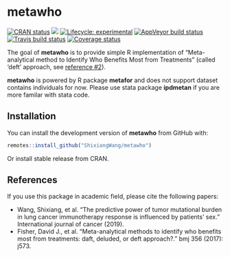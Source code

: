 
<!-- README.md is generated from README.Rmd. Please edit that file -->

# metawho

[![CRAN
status](https://www.r-pkg.org/badges/version/metawho)](https://cran.r-project.org/package=metawho)
[![](http://cranlogs.r-pkg.org/badges/grand-total/metawho?color=blue)](https://cran.r-project.org/package=metawho)
[![Lifecycle:
experimental](https://img.shields.io/badge/lifecycle-experimental-orange.svg)](https://www.tidyverse.org/lifecycle/#experimental)
[![AppVeyor build
status](https://ci.appveyor.com/api/projects/status/github/ShixiangWang/metawho?branch=master&svg=true)](https://ci.appveyor.com/project/ShixiangWang/metawho)
[![Travis build
status](https://travis-ci.org/ShixiangWang/metawho.svg?branch=master)](https://travis-ci.org/ShixiangWang/metawho)
[![Coverage
status](https://codecov.io/gh/ShixiangWang/metawho/branch/master/graph/badge.svg)](https://codecov.io/github/ShixiangWang/metawho?branch=master)

The goal of **metawho** is to provide simple R implementation of
“Meta-analytical method to Identify Who Benefits Most from Treatments”
(called ‘deft’ approach, see [reference \#2](#references)).

**metawho** is powered by R package **metafor** and does not support
dataset contains individuals for now. Please use stata package
**ipdmetan** if you are more familar with stata code.

## Installation

You can install the development version of **metawho** from GitHub with:

``` r
remotes::install_github("ShixiangWang/metawho")
```

Or install stable release from CRAN.

## References

If you use this package in academic field, please cite the following
papers:

  - Wang, Shixiang, et al. “The predictive power of tumor mutational
    burden in lung cancer immunotherapy response is influenced by
    patients’ sex.” International journal of cancer (2019).
  - Fisher, David J., et al. “Meta-analytical methods to identify who
    benefits most from treatments: daft, deluded, or deft approach?.”
    bmj 356 (2017): j573.
